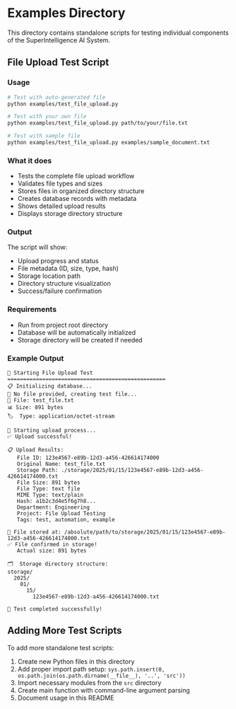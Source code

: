 # Examples Directory

This directory contains standalone scripts for testing individual components of the SuperIntelligence AI System.

## File Upload Test Script

### Usage

```bash
# Test with auto-generated file
python examples/test_file_upload.py

# Test with your own file
python examples/test_file_upload.py path/to/your/file.txt

# Test with sample file
python examples/test_file_upload.py examples/sample_document.txt
```

### What it does

- Tests the complete file upload workflow
- Validates file types and sizes
- Stores files in organized directory structure
- Creates database records with metadata
- Shows detailed upload results
- Displays storage directory structure

### Output

The script will show:
- Upload progress and status
- File metadata (ID, size, type, hash)
- Storage location path
- Directory structure visualization
- Success/failure confirmation

### Requirements

- Run from project root directory
- Database will be automatically initialized
- Storage directory will be created if needed

### Example Output

```
🚀 Starting File Upload Test
==================================================
📋 Initializing database...
📝 No file provided, creating test file...
📄 File: test_file.txt
📊 Size: 891 bytes
🏷️  Type: application/octet-stream

🔄 Starting upload process...
✅ Upload successful!

📋 Upload Results:
   File ID: 123e4567-e89b-12d3-a456-426614174000
   Original Name: test_file.txt
   Storage Path: ./storage/2025/01/15/123e4567-e89b-12d3-a456-426614174000.txt
   File Size: 891 bytes
   File Type: text file
   MIME Type: text/plain
   Hash: a1b2c3d4e5f6g7h8...
   Department: Engineering
   Project: File Upload Testing
   Tags: test, automation, example

📂 File stored at: /absolute/path/to/storage/2025/01/15/123e4567-e89b-12d3-a456-426614174000.txt
✅ File confirmed in storage!
   Actual size: 891 bytes

🗂️  Storage directory structure:
storage/
  2025/
    01/
      15/
        123e4567-e89b-12d3-a456-426614174000.txt

🎉 Test completed successfully!
```

## Adding More Test Scripts

To add more standalone test scripts:

1. Create new Python files in this directory
2. Add proper import path setup: `sys.path.insert(0, os.path.join(os.path.dirname(__file__), '..', 'src'))`
3. Import necessary modules from the `src` directory
4. Create main function with command-line argument parsing
5. Document usage in this README 